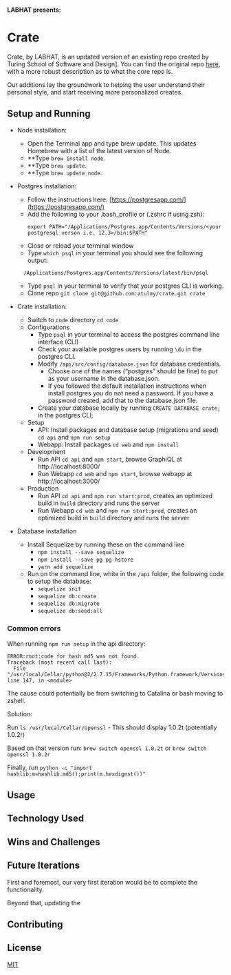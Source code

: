 #### LABHAT presents:
# Crate

Crate, by LABHAT, is an updated version of an existing repo created by Turing School of Software and Design].  You can find the original repo [here](https://github.com/atulmy/crate), with a more robust description as to what the core repo is.

Our additions lay the groundwork to helping the user understand their personal style, and start receiving more personalized creates.

## Setup and Running
- Node installation:
  - Open the Terminal app and type brew update. This updates Homebrew with a list of the latest version of Node.
  - **Type `brew install node`.
  - **Type `brew update`.
  - **Type `brew update node`.

- Postgres installation:
  - Follow the instructions here: [https://postgresapp.com/](https://postgresapp.com/)
  - Add the following to your .bash_profile or (.zshrc if using zsh):
    ```
    export PATH="/Applications/Postgres.app/Contents/Versions/<your postgresql verson i.e. 12.3>/bin:$PATH"
    ```
  - Close or reload your terminal window
  - Type `which psql` in your terminal you should see the following output:
  ```
    /Applications/Postgres.app/Contents/Versions/latest/bin/psql
  ```
  - Type `psql` in your terminal to verify that your postgres CLI is working.
  - Clone repo `git clone git@github.com:atulmy/crate.git crate`

- Crate installation:
  - Switch to `code` directory `cd code`
  - Configurations
    - Type `psql` in your terminal to access the postgres command line interface (CLI)
    - Check your available postgres users by running `\du` in the postgres CLI.
    - Modify `/api/src/config/database.json` for database credentials.
      - Choose one of the names (“postgres” should be fine) to put as your username in the database.json.
      - If you followed the default installation instructions when install postgres you do not need a password. If you have a password created, add that to the database.json file.
    - Create your database locally by running `CREATE DATABASE crate;` in the postgres CLI;
  - Setup
    - API: Install packages and database setup (migrations and seed) `cd api` and `npm run setup`
    - Webapp: Install packages `cd web` and `npm install`
  - Development
    - Run API `cd api` and `npm start`, browse GraphiQL at http://localhost:8000/
    - Run Webapp `cd web` and `npm start`, browse webapp at http://localhost:3000/
  - Production
    - Run API `cd api` and `npm run start:prod`, creates an optimized build in `build` directory and runs the server
    - Run Webapp `cd web` and `npm run start:prod`, creates an optimized build in `build` directory and runs the server

- Database installation
  - Install Sequelize by running these on the command line
    - `npm install --save sequelize`
    - `npm install --save pg pg-hstore`
    - `yarn add sequelize`
  - Run on the command line, white in the `/api` folder, the following code to setup the database:
    - `sequelize init`
    - `sequelize db:create`
    - `sequelize db:migrate`
    - `sequelize db:seed:all`

### Common errors

When running `npm run setup` in the api directory:
```
ERROR:root:code for hash md5 was not found.
Traceback (most recent call last):
  File "/usr/local/Cellar/python@2/2.7.15/Frameworks/Python.framework/Versions/2.7/lib/python2.7/hashlib.py", line 147, in <module>
```

The cause could potentially be from switching to Catalina or bash moving to zshell.

Solution:

Run `ls /usr/local/Cellar/openssl` - This should display 1.0.2t (potentially 1.0.2r)

Based on that version run: `brew switch openssl 1.0.2t` or `brew switch openssl 1.0.2r`

Finally, run `python -c "import hashlib;m=hashlib.md5();print(m.hexdigest())"`

## Usage


## Technology Used

## Wins and Challenges

## Future Iterations

First and foremost, our very first iteration would be to complete the functionality.

Beyond that, updating the 

## Contributing


## License
[MIT](https://choosealicense.com/licenses/mit/)
